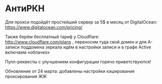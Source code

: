 АнтиРКН
=======

Для прокси подойдёт простейший сервер за 5$ в месяц от DigitalOcean: https://www.digitalocean.com/pricing/

Также берём бесплатный тариф у Cloudflare: http://www.cloudflare.com/plans , переносим туда свой домен и для A-записи поддомена зеркала идём в настройки записи и в графе Active включаем «облачко»

Пулл-реквесты с улучшением конфигурации горячо приветствуются!

Обновление от 24 марта: добавлены настройки кэширования проксирования ЖЖ
